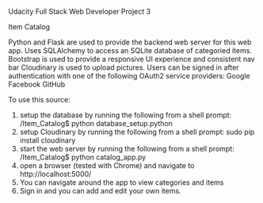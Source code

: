 Udacity Full Stack Web Developer Project 3

Item Catalog

Python and Flask are used to provide the backend web server for this web app.
Uses SQLAlchemy to access an SQLite database of categoried items.
Bootstrap is used to provide a responsive UI experience and consistent nav bar
Cloudinary is used to upload pictures.
Users can be signed in after authentication with one of the following OAuth2 service providers:
    Google
    Facebook
    GitHub

To use this source:
1. setup the database by running the following from a shell prompt:
    /Item_Catalog$ python database_setup.python
2. setup Cloudinary by running the following from a shell prompt:
    sudo pip install cloudinary
3. start the web server by running the following from a shell prompt:
    /Item_Catalog$ python catalog_app.py
4. open a browser (tested with Chrome) and navigate to http://localhost:5000/
5. You can navigate around the app to view categories and items
6. Sign in and you can add and edit your own items.
